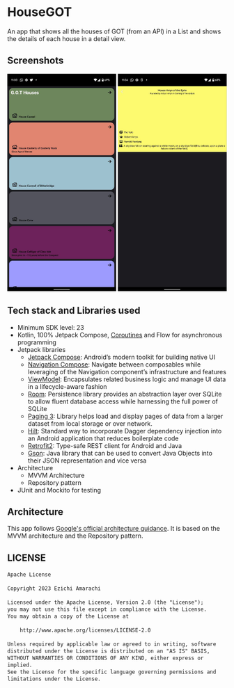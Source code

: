 # HouseGOT
An app that shows all the houses of GOT (from an API) in a List and shows the details of each house in a detail view.


## Screenshots

<img src="https://github.com/Czeach/HouseGOT/blob/master/screenshots/photo_2023-03-13%2011.07.36.png" width="250" height="500" /> <img src="https://github.com/Czeach/HouseGOT/blob/master/screenshots/photo_2023-03-13%2011.07.40.png" width="250" height="500" />

## Tech stack and Libraries used
* Minimum SDK level: 23
* Kotlin, 100% Jetpack Compose, [Coroutines](https://developer.android.com/kotlin/coroutines) and Flow for asynchronous programming
* Jetpack libraries
    * [Jetpack Compose](https://developer.android.com/jetpack/compose): Android’s modern toolkit for building native UI
    * [Navigation Compose](https://developer.android.com/jetpack/compose/navigation): Navigate between composables while leveraging of the Navigation component’s infrastructure and features
    * [ViewModel](https://developer.android.com/topic/libraries/architecture/viewmodel): Encapsulates related business logic and manage UI data in a lifecycle-aware fashion
    * [Room](https://developer.android.com/training/data-storage/room): Persistence library provides an abstraction layer over SQLite to allow fluent database access while harnessing the full power of SQLite
    * [Paging 3](https://developer.android.com/topic/libraries/architecture/paging/v3-overview): Library helps load and display pages of data from a larger dataset from local storage or over network.
    * [Hilt](https://developer.android.com/training/dependency-injection/hilt-android): Standard way to incorporate Dagger dependency injection into an Android application that reduces boilerplate code
    * [Retrofit2](https://github.com/square/retrofit): Type-safe REST client for Android and Java
    * [Gson](https://github.com/google/gson): Java library that can be used to convert Java Objects into their JSON representation and vice versa
* Architecture
    * MVVM Architecture
    * Repository pattern
* JUnit and Mockito for testing


## Architecture
This app follows [Google's official architecture guidance](https://developer.android.com/topic/architecture). It is based on the MVVM architecture and the Repository pattern.


## LICENSE
```
Apache License

Copyright 2023 Ezichi Amarachi

Licensed under the Apache License, Version 2.0 (the "License");
you may not use this file except in compliance with the License.
You may obtain a copy of the License at

    http://www.apache.org/licenses/LICENSE-2.0

Unless required by applicable law or agreed to in writing, software
distributed under the License is distributed on an "AS IS" BASIS,
WITHOUT WARRANTIES OR CONDITIONS OF ANY KIND, either express or implied.
See the License for the specific language governing permissions and
limitations under the License.

```